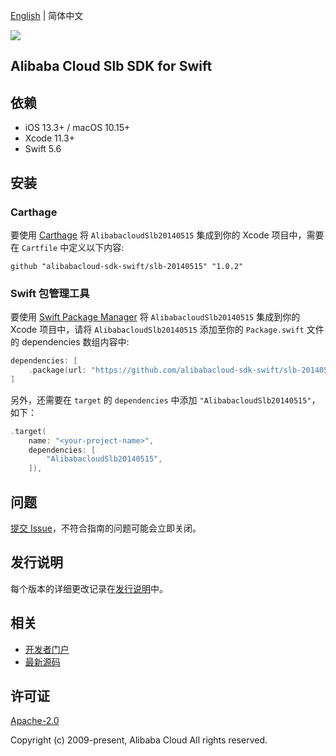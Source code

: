 [English](README.md) | 简体中文

![](https://aliyunsdk-pages.alicdn.com/icons/AlibabaCloud.svg)

## Alibaba Cloud Slb SDK for Swift

## 依赖

- iOS 13.3+ / macOS 10.15+
- Xcode 11.3+
- Swift 5.6

## 安装

### Carthage

要使用 [Carthage](https://github.com/Carthage/Carthage) 将 `AlibabacloudSlb20140515` 集成到你的 Xcode 项目中，需要在 `Cartfile` 中定义以下内容:

```ogdl
github "alibabacloud-sdk-swift/slb-20140515" "1.0.2"
```

### Swift 包管理工具

要使用 [Swift Package Manager](https://swift.org/package-manager/) 将 `AlibabacloudSlb20140515` 集成到你的 Xcode 项目中，请将 `AlibabacloudSlb20140515` 添加至你的 `Package.swift` 文件的 dependencies 数组内容中:

```swift
dependencies: [
    .package(url: "https://github.com/alibabacloud-sdk-swift/slb-20140515.git", from: "1.0.2")
]
```

另外，还需要在 `target` 的 `dependencies` 中添加 `"AlibabacloudSlb20140515"`，如下：

```swift
.target(
    name: "<your-project-name>",
    dependencies: [
        "AlibabacloudSlb20140515",
    ]),
```

## 问题

[提交 Issue](https://github.com/alibabacloud-sdk-swift/slb-20140515/issues/new)，不符合指南的问题可能会立即关闭。

## 发行说明

每个版本的详细更改记录在[发行说明](./ChangeLog.txt)中。

## 相关

* [开发者门户](https://next.api.aliyun.com/home)
* [最新源码](https://github.com/alibabacloud-sdk-swift/slb-20140515)

## 许可证

[Apache-2.0](http://www.apache.org/licenses/LICENSE-2.0)

Copyright (c) 2009-present, Alibaba Cloud All rights reserved.
